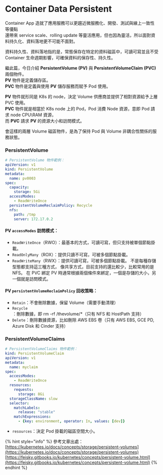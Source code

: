 # Container Data Persistent

Container App 造就了應用服務可以更趨近微服務化、開發、測試與線上一致性等優點  
還帶來 service scale、rolling update 等靈活應用，但也因為靈活，所以面對資料持久化、資料落地更不可能不面對。

資料持久性、資料落地指的是，常態保存在特定的資料磁區中，可讀可寫並且不受 Container 生命週期影響，可確保資料的保存性、持久性。

繼此篇，今日介紹 **PersistentVolume \(PV\)** 與 **PersistentVolumeClaim \(PVC\)** 兩個物件。  
**PV** 物件是定義儲存區。  
**PVC** 物件是定義與使用 **PV** 儲存服務而賦予 Pod 使用。

**PV** 物件就形同是 K8s 的 node，決定 Volume 供應商並提供了相對資源給予上層 PVC 使用。   
**PVC** 物件就是相當於 K8s node 上的 Pod，Pod 消費 Node 資源，意即 Pod 請求 node CPU\RAM 資源，  
而 **PVC** 請求 **PV** 的資源大小和訪問模式。

會這樣的兩層 Volume 磁區物件，是為了保持 Pod 與 Volume 非耦合性關係的服務狀態。

### PersistentVolume

```yaml
# PersistentVolume 物件範例：
apiVersion: v1
kind: PersistentVolume
metadata:
  name: pv0003
spec:
  capacity:
    storage: 5Gi
  accessModes:
    - ReadWriteOnce
  persistentVolumeReclaimPolicy: Recycle
  nfs:
    path: /tmp
    server: 172.17.0.2
```

#### PV `accessModes` 訪問模式：

* `ReadWriteOnce`（RWO）：最基本的方式，可讀可寫，但只支持被單個節點掛載。
* `ReadOnlyMany`（ROX）：提供只讀不可寫，可被多個節點掛載。
* `ReadWriteMany`（RWX）：提供可讀可寫，可被多個節點掛載。  不是每種存儲型態都支持這三種方式， 像共享方式，目前支持的還比較少，比較常用的是 NFS。 在 PVC 綁定 PV 時通常根據兩個條件來綁定，一個是存儲的大小，另一個就是訪問模式。

#### PV `persistentVolumeReclaimPolicy` 回收策略：

* `Retain`：不會刪除數據，保留 Volume（需要手動清理）
* `Recycle`：刪除數據，即 rm -rf /thevolume/\*（只有 NFS 和 HostPath 支持）
* `Delete`：刪除數據資源，比如刪除 AWS EBS 卷（只有 AWS EBS, GCE PD, Azure Disk 和 Cinder 支持）

### PersistentVolumeClaims

```yaml
# PersistentVolumeClaims 物件範例：
kind: PersistentVolumeClaim
apiVersion: v1
metadata:
  name: myclaim
spec:
  accessModes:
    - ReadWriteOnce
  resources:
    requests:
      storage: 8Gi
  storageClassName: slow
  selector:
    matchLabels:
      release: "stable"
    matchExpressions:
      - {key: environment, operator: In, values: [dev]}
```

* `resources`：決定 Pod 掛載的磁區空間大小。

{% hint style="info" %}
參考文章出處：   
[https://kubernetes.io/docs/concepts/storage/persistent-volumes](https://kubernetes.io/docs/concepts/storage/persistent-volumes)  
[https://feisky.gitbooks.io/kubernetes/concepts/persistent-volume.html](https://feisky.gitbooks.io/kubernetes/concepts/persistent-volume.html)
{% endhint %}

